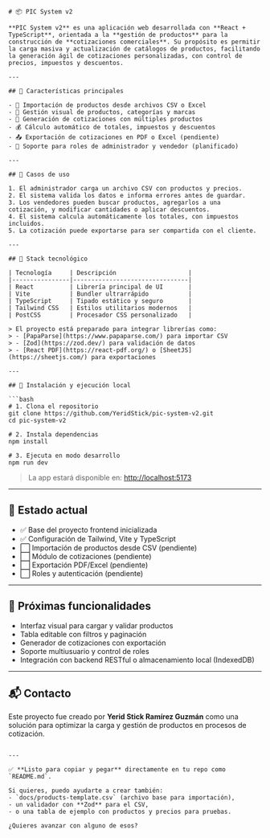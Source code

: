 ````
# 📦 PIC System v2

**PIC System v2** es una aplicación web desarrollada con **React + TypeScript**, orientada a la **gestión de productos** para la construcción de **cotizaciones comerciales**. Su propósito es permitir la carga masiva y actualización de catálogos de productos, facilitando la generación ágil de cotizaciones personalizadas, con control de precios, impuestos y descuentos.

---

## 🌟 Características principales

- 📁 Importación de productos desde archivos CSV o Excel
- 🧾 Gestión visual de productos, categorías y marcas
- 🛒 Generación de cotizaciones con múltiples productos
- 💰 Cálculo automático de totales, impuestos y descuentos
- 📤 Exportación de cotizaciones en PDF o Excel (pendiente)
- 🔐 Soporte para roles de administrador y vendedor (planificado)

---

## 🧠 Casos de uso

1. El administrador carga un archivo CSV con productos y precios.
2. El sistema valida los datos e informa errores antes de guardar.
3. Los vendedores pueden buscar productos, agregarlos a una cotización, y modificar cantidades o aplicar descuentos.
4. El sistema calcula automáticamente los totales, con impuestos incluidos.
5. La cotización puede exportarse para ser compartida con el cliente.

---

## 🧩 Stack tecnológico

| Tecnología     | Descripción                    |
|----------------|--------------------------------|
| React          | Librería principal de UI       |
| Vite           | Bundler ultrarrápido           |
| TypeScript     | Tipado estático y seguro       |
| Tailwind CSS   | Estilos utilitarios modernos   |
| PostCSS        | Procesador CSS personalizado   |

> El proyecto está preparado para integrar librerías como:
> - [PapaParse](https://www.papaparse.com/) para importar CSV
> - [Zod](https://zod.dev/) para validación de datos
> - [React PDF](https://react-pdf.org/) o [SheetJS](https://sheetjs.com/) para exportaciones

---

## 🚀 Instalación y ejecución local

```bash
# 1. Clona el repositorio
git clone https://github.com/YeridStick/pic-system-v2.git
cd pic-system-v2

# 2. Instala dependencias
npm install

# 3. Ejecuta en modo desarrollo
npm run dev
````

> La app estará disponible en: [http://localhost:5173](http://localhost:5173)

---

## 📌 Estado actual

* ✅ Base del proyecto frontend inicializada
* ✅ Configuración de Tailwind, Vite y TypeScript
* ⬜ Importación de productos desde CSV (pendiente)
* ⬜ Módulo de cotizaciones (pendiente)
* ⬜ Exportación PDF/Excel (pendiente)
* ⬜ Roles y autenticación (pendiente)

---

## 🔮 Próximas funcionalidades

* Interfaz visual para cargar y validar productos
* Tabla editable con filtros y paginación
* Generador de cotizaciones con exportación
* Soporte multiusuario y control de roles
* Integración con backend RESTful o almacenamiento local (IndexedDB)

---

## 📬 Contacto

Este proyecto fue creado por **Yerid Stick Ramírez Guzmán** como una solución para optimizar la carga y gestión de productos en procesos de cotización.

```

---

✅ **Listo para copiar y pegar** directamente en tu repo como `README.md`.

Si quieres, puedo ayudarte a crear también:
- `docs/products-template.csv` (archivo base para importación),
- un validador con **Zod** para el CSV,
- o una tabla de ejemplo con productos y precios para pruebas.

¿Quieres avanzar con alguno de esos?
```

